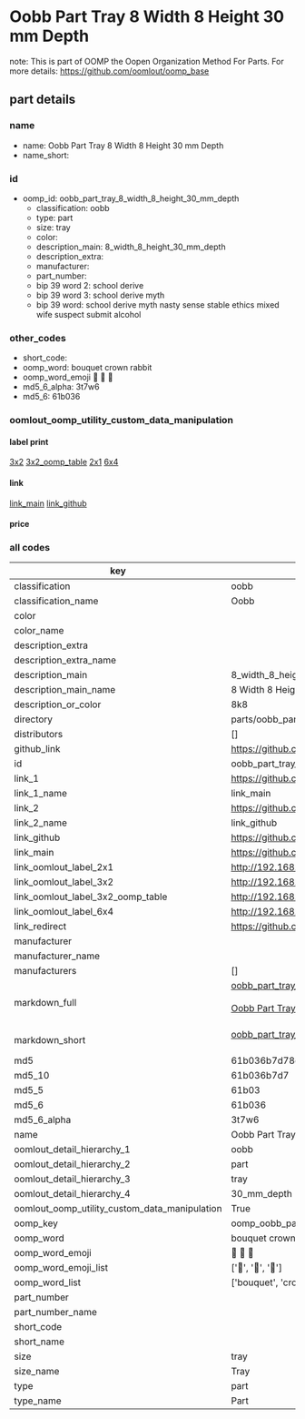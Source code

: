 # Oobb Part Tray 8 Width 8 Height 30 mm Depth  

note: This is part of OOMP the Oopen Organization Method For Parts. For more details: https://github.com/oomlout/oomp_base

##  part details
  







### name
* name: Oobb Part Tray 8 Width 8 Height 30 mm Depth
* name_short: 
### id
* oomp_id: oobb_part_tray_8_width_8_height_30_mm_depth
  * classification: oobb
  * type: part
  * size: tray
  * color: 
  * description_main: 8_width_8_height_30_mm_depth
  * description_extra: 
  * manufacturer: 
  * part_number: 
  * bip 39 word 2: school derive
  * bip 39 word 3: school derive myth
  * bip 39 word: school derive myth nasty sense stable ethics mixed wife suspect submit alcohol

### other_codes
* short_code: 
* oomp_word: bouquet crown rabbit
* oomp_word_emoji :bouquet: :crown: :rabbit:
* md5_6_alpha: 3t7w6
* md5_6: 61b036






### oomlout_oomp_utility_custom_data_manipulation
#### label print
[3x2](http://192.168.1.245:1112/?label=oomp%203t7w6)
[3x2_oomp_table](http://192.168.1.108:1112/?label=oomp%203t7w6)
[2x1](http://192.168.1.242:1112/?label=oomp%203t7w6)
[6x4](http://192.168.1.55:1112/?label=oomp%203t7w6)    

#### link

[link_main](https://github.com/oomlout/oomlout_oomp_version_1_messy/tree/main/parts/oobb_part_tray_8_width_8_height_30_mm_depth) [link_github](https://github.com/oomlout/oomlout_oomp_version_1_messy/tree/main/parts/oobb_part_tray_8_width_8_height_30_mm_depth)                             

#### price







### all codes 
| key | value |  
| --- | --- |  
| classification | oobb |  
| classification_name | Oobb |  
| color |  |  
| color_name |  |  
| description_extra |  |  
| description_extra_name |  |  
| description_main | 8_width_8_height_30_mm_depth |  
| description_main_name | 8 Width 8 Height 30 mm Depth |  
| description_or_color | 8k8 |  
| directory | parts/oobb_part_tray_8_width_8_height_30_mm_depth |  
| distributors | [] |  
| github_link | https://github.com/oomlout/oomlout_oomp_part_src/tree/main/parts/oobb_part_tray_8_width_8_height_30_mm_depth |  
| id | oobb_part_tray_8_width_8_height_30_mm_depth |  
| link_1 | https://github.com/oomlout/oomlout_oomp_version_1_messy/tree/main/parts/oobb_part_tray_8_width_8_height_30_mm_depth |  
| link_1_name | link_main |  
| link_2 | https://github.com/oomlout/oomlout_oomp_version_1_messy/tree/main/parts/oobb_part_tray_8_width_8_height_30_mm_depth |  
| link_2_name | link_github |  
| link_github | https://github.com/oomlout/oomlout_oomp_version_1_messy/tree/main/parts/oobb_part_tray_8_width_8_height_30_mm_depth |  
| link_main | https://github.com/oomlout/oomlout_oomp_version_1_messy/tree/main/parts/oobb_part_tray_8_width_8_height_30_mm_depth |  
| link_oomlout_label_2x1 | http://192.168.1.242:1112/?label=oomp%203t7w6 |  
| link_oomlout_label_3x2 | http://192.168.1.245:1112/?label=oomp%203t7w6 |  
| link_oomlout_label_3x2_oomp_table | http://192.168.1.108:1112/?label=oomp%203t7w6 |  
| link_oomlout_label_6x4 | http://192.168.1.55:1112/?label=oomp%203t7w6 |  
| link_redirect | https://github.com/oomlout/oomlout_oomp_version_1_messy/tree/main/parts/oobb_part_tray_8_width_8_height_30_mm_depth |  
| manufacturer |  |  
| manufacturer_name |  |  
| manufacturers | [] |  
| markdown_full | [oobb_part_tray_8_width_8_height_30_mm_depth](none)<br>[](none)<br>[Oobb Part Tray 8 Width 8 Height 30 Mm Depth](none)<br><br> |  
| markdown_short | [oobb_part_tray_8_width_8_height_30_mm_depth](none)<br><br> |  
| md5 | 61b036b7d78e29b74f61e933250ede06 |  
| md5_10 | 61b036b7d7 |  
| md5_5 | 61b03 |  
| md5_6 | 61b036 |  
| md5_6_alpha | 3t7w6 |  
| name | Oobb Part Tray 8 Width 8 Height 30 mm Depth |  
| oomlout_detail_hierarchy_1 | oobb |  
| oomlout_detail_hierarchy_2 | part |  
| oomlout_detail_hierarchy_3 | tray |  
| oomlout_detail_hierarchy_4 | 30_mm_depth |  
| oomlout_oomp_utility_custom_data_manipulation | True |  
| oomp_key | oomp_oobb_part_tray_8_width_8_height_30_mm_depth |  
| oomp_word | bouquet crown rabbit |  
| oomp_word_emoji | :bouquet: :crown: :rabbit: |  
| oomp_word_emoji_list | [':bouquet:', ':crown:', ':rabbit:'] |  
| oomp_word_list | ['bouquet', 'crown', 'rabbit'] |  
| part_number |  |  
| part_number_name |  |  
| short_code |  |  
| short_name |  |  
| size | tray |  
| size_name | Tray |  
| type | part |  
| type_name | Part |  
